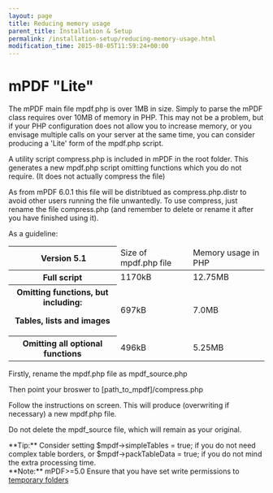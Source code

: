 ```yaml
---
layout: page
title: Reducing memory usage
parent_title: Installation & Setup
permalink: /installation-setup/reducing-memory-usage.html
modification_time: 2015-08-05T11:59:24+00:00
---
```


# mPDF "Lite"

The mPDF main file <span class="filename">mpdf.php</span> is over 1MB in size. Simply to parse the mPDF class requires over 10MB of memory in PHP. This may not be a problem, but if your PHP configuration does not allow you to increase memory, or you envisage multiple calls on your server at the same time, you can consider producing a 'Lite' form of the mpdf.php script.

A utility script <span class="filename">compress.php</span> is included in mPDF in the root folder. This generates a new <span class="filename">mpdf.php</span> script omitting functions which you do not require. (It does not actually compress the file)

As from mPDF 6.0.1 this file will be distribtued as compress.php.distr to avoid other users running the file unwantedly. To use compress, just rename the file compress.php (and remember to delete or rename it after you have finished using it).

As a guideline:

<table class="table"> <thead>
<tr> <th> Version 5.1

</th>
<td>Size of mpdf.php file</td>
<td>Memory usage in PHP</td>
</tr>
</thead> <tbody>
<tr> <th>Full script</th>
<td>1170kB</td>
<td>12.75MB</td>
</tr>
<tr> <th>Omitting functions, but including:

Tables, lists and images</th>
<td>697kB</td>
<td>7.0MB</td>
</tr>
<tr> <th>Omitting all optional functions</th>
<td>496kB</td>
<td>5.25MB</td>
</tr>
</tbody> </table>

Firstly, rename the <span class="filename">mpdf.php</span> file as <span class="filename">mpdf_source.php</span>

Then point your broswer to <span class="filename">[path_to_mpdf]/compress.php</span>

Follow the instructions on screen. This will produce (overwriting if necessary) a new <span class="filename">mpdf.php</span> file.

Do not delete the <span class="filename">mpdf_source</span> file, which will remain as your original.

<div class="alert alert-success" role="alert">**Tip:** Consider setting <span class="parameter">$mpdf-&gt;simpleTables = true;</span> if you do not need complex table borders, or <span class="parameter">$mpdf-&gt;packTableData = true;</span> if you do not mind the extra processing time.</div>

<div class="alert alert-info" role="alert">**Note:** mPDF&gt;=5.0 Ensure that you have set write permissions to <a href="{{ "/installation-setup/folders-for-temporary-files.html" | prepend: site.baseurl }}">temporary folders</a></div>
